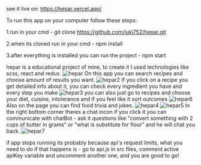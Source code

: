 see it live on: https://hepar.vercel.app/

To run this app on your computer follow these steps:

1.run in your cmd -  git clone https://github.com/luki752/hepar.git

2.when its cloned run in your cmd - npm install

3.after everything is installed you can run the project - npm start

hepar is a educational project of mine, to create it I used technologies like scss, react and redux.
![hepar](https://user-images.githubusercontent.com/58302409/106918471-85145180-6709-11eb-934c-6044ba97433b.png)
On this app you can search recipes and choose amount of results you want. 
![hepar2](https://user-images.githubusercontent.com/58302409/106918475-85ace800-6709-11eb-903e-4fd1db45f8b3.png)
If you click on a recipe you get detailed info about it, you can check every ingredient you have and every step you make
![hepar3](https://user-images.githubusercontent.com/58302409/106918501-89406f00-6709-11eb-9a54-11fa821e67e7.png)
you can also just go to recipes and choose your diet, cuisine, intolerance and if you feel like it sort outcomes
![hepar6](https://user-images.githubusercontent.com/58302409/106918507-8a719c00-6709-11eb-8488-92f82cefc9c6.png)
Also on the page you can find food trivia and jokes.
![hepar4](https://user-images.githubusercontent.com/58302409/106918505-8a719c00-6709-11eb-8d7e-0a169bb2cdb4.png)
![hepar5](https://user-images.githubusercontent.com/58302409/106918506-8a719c00-6709-11eb-896b-ea3f95ce8764.png)
In the right bottom corner theres a chat incon if you click it you can communicate with chatBot - ask it questions like "convert something with 2 cups of butter in grams" or "what is substitute for flour" and he will chat you back.
![hepar7](https://user-images.githubusercontent.com/58302409/106918513-8c3b5f80-6709-11eb-853d-5dc4328901a7.png)

if app stops running its probably because api's request limits, what you need to do if that happens is - go to api.js in src files, comment active apiKey variable and uncomment another one, and you are good to go!


